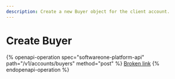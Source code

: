 ```yaml
---
description: Create a new Buyer object for the client account.
---
```


# Create Buyer

{% openapi-operation spec="softwareone-platform-api" path="/v1/accounts/buyers" method="post" %}
[Broken link](broken-reference)
{% endopenapi-operation %}
